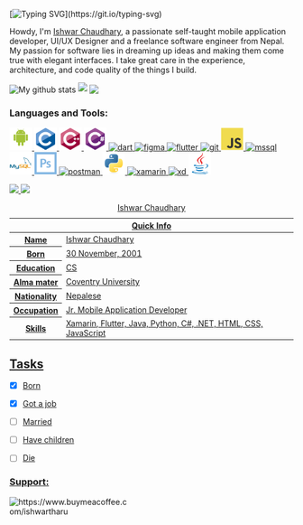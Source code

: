 [![Typing SVG](https://readme-typing-svg.herokuapp.com?size=30&color=13ADC3&lines=Hello%2C+There!!+%F0%9F%91%8B;This+is+Ishwar...;Nice+to+meet+you!)](https://git.io/typing-svg)

Howdy, I'm [Ishwar Chaudhary](http://ishwarchaudhary.com/), a passionate self-taught mobile application developer, UI/UX Designer and a freelance software engineer from Nepal. My passion for software lies in dreaming up ideas and making them come true with elegant interfaces. I take great care in the experience, architecture, and code quality of the things I build.

<img align="center" src="https://github-readme-streak-stats.herokuapp.com?user=ishwar46&theme=vue-dark&hide_border=true&date_format=M%20j%5B%2C%20Y%5D" alt="My github stats" />
 
<img src="https://github-readme-stats.vercel.app/api?username=ishwar46&&show_icons=true&title_color=32a88e&icon_color=32a852&text_color=daf7dc&bg_color=191919">
<img align="center" src="https://github-readme-stats.vercel.app/api/top-langs/?username=ishwar46&layout=compact&theme=radical" />

<h3 align="left">Languages and Tools:</h3>
<p align="left"> <a href="https://developer.android.com" target="_blank" rel="noreferrer"> <img src="https://raw.githubusercontent.com/devicons/devicon/master/icons/android/android-original-wordmark.svg" alt="android" width="40" height="40"/> </a> <a href="https://www.cprogramming.com/" target="_blank" rel="noreferrer"> <img src="https://raw.githubusercontent.com/devicons/devicon/master/icons/c/c-original.svg" alt="c" width="40" height="40"/> </a> <a href="https://www.w3schools.com/cpp/" target="_blank" rel="noreferrer"> <img src="https://raw.githubusercontent.com/devicons/devicon/master/icons/cplusplus/cplusplus-original.svg" alt="cplusplus" width="40" height="40"/> </a> <a href="https://www.w3schools.com/cs/" target="_blank" rel="noreferrer"> <img src="https://raw.githubusercontent.com/devicons/devicon/master/icons/csharp/csharp-original.svg" alt="csharp" width="40" height="40"/> </a> <a href="https://dart.dev" target="_blank" rel="noreferrer"> <img src="https://www.vectorlogo.zone/logos/dartlang/dartlang-icon.svg" alt="dart" width="40" height="40"/> </a> <a href="https://www.figma.com/" target="_blank" rel="noreferrer"> <img src="https://www.vectorlogo.zone/logos/figma/figma-icon.svg" alt="figma" width="40" height="40"/> </a> <a href="https://flutter.dev" target="_blank" rel="noreferrer"> <img src="https://www.vectorlogo.zone/logos/flutterio/flutterio-icon.svg" alt="flutter" width="40" height="40"/> </a> <a href="https://git-scm.com/" target="_blank" rel="noreferrer"> <img src="https://www.vectorlogo.zone/logos/git-scm/git-scm-icon.svg" alt="git" width="40" height="40"/> </a> <a href="https://developer.mozilla.org/en-US/docs/Web/JavaScript" target="_blank" rel="noreferrer"> <img src="https://raw.githubusercontent.com/devicons/devicon/master/icons/javascript/javascript-original.svg" alt="javascript" width="40" height="40"/> </a> <a href="https://www.microsoft.com/en-us/sql-server" target="_blank" rel="noreferrer"> <img src="https://www.svgrepo.com/show/303229/microsoft-sql-server-logo.svg" alt="mssql" width="40" height="40"/> </a> <a href="https://www.mysql.com/" target="_blank" rel="noreferrer"> <img src="https://raw.githubusercontent.com/devicons/devicon/master/icons/mysql/mysql-original-wordmark.svg" alt="mysql" width="40" height="40"/> </a> <a href="https://www.photoshop.com/en" target="_blank" rel="noreferrer"> <img src="https://raw.githubusercontent.com/devicons/devicon/master/icons/photoshop/photoshop-line.svg" alt="photoshop" width="40" height="40"/> </a> <a href="https://postman.com" target="_blank" rel="noreferrer"> <img src="https://www.vectorlogo.zone/logos/getpostman/getpostman-icon.svg" alt="postman" width="40" height="40"/> </a> <a href="https://www.python.org" target="_blank" rel="noreferrer"> <img src="https://raw.githubusercontent.com/devicons/devicon/master/icons/python/python-original.svg" alt="python" width="40" height="40"/> </a> <a href="https://dotnet.microsoft.com/apps/xamarin" target="_blank" rel="noreferrer"> <img src="https://raw.githubusercontent.com/detain/svg-logos/780f25886640cef088af994181646db2f6b1a3f8/svg/xamarin.svg" alt="xamarin" width="40" height="40"/> </a> <a href="https://www.adobe.com/products/xd.html" target="_blank" rel="noreferrer"> <img src="https://cdn.worldvectorlogo.com/logos/adobe-xd.svg" alt="xd" width="40" height="40"/> </a>
 <a href="https://www.java.com" target="_blank" rel="noreferrer"> <img src="https://raw.githubusercontent.com/devicons/devicon/master/icons/java/java-original.svg" alt="java" width="40" height="40"/></p>

 
 ![](https://github-profile-summary-cards.vercel.app/api/cards/profile-details?username=ishwar46&theme=github_dark)
 ![](https://github-profile-summary-cards.vercel.app/api/cards/productive-time?username=ishwar46&theme=github_dark)
 
 <table>
<caption>Ishwar Chaudhary</caption>
<thead>
<tr>
<th colspan="2">Quick Info</th>
</tr>
</thead>
<tbody>
<tr><th scope='row'>Name</th><td>Ishwar Chaudhary</td></tr>
<tr><th scope='row'>Born</th><td><time datetime="2001-11-30 08:00">30 November, 2001</time></td></tr>
<tr><th scope='row'>Education</th><td>CS</td></tr>
<tr><th scope='row'>Alma mater</th><td>Coventry University</td></tr>
<tr><th scope='row'>Nationality</th><td>Nepalese</td></tr>
<tr><th scope='row'>Occupation</th><td>Jr. Mobile Application Developer</td></tr>
<tr><th scope='row'>Skills</th><td>Xamarin, Flutter, Java, Python, C#, .NET, HTML, CSS, JavaScript</td></tr>
</tbody>
</table>
 
 ## Tasks

- [x] Born
- [x] Got a job
- [ ] Married
- [ ] Have children
- [ ] Die



<h3 align="left">Support:</h3>
<p><a href="https://www.buymeacoffee.com/https://www.buymeacoffee.com/ishwartharu"> <img align="left" src="https://cdn.buymeacoffee.com/buttons/v2/default-yellow.png" height="50" width="210" alt="https://www.buymeacoffee.com/ishwartharu" /></a></p><br><br>
<!---
ishwar46/ishwar46 is a ✨ special ✨ repository because its `README.md` (this file) appears on your GitHub profile.
You can click the Preview link to take a look at your changes.
--->
